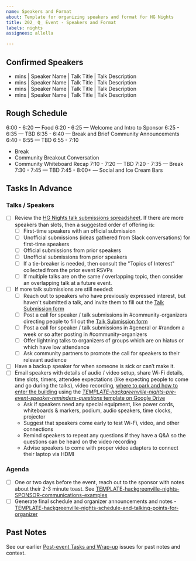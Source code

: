 ```yaml
---
name: Speakers and Format
about: Template for organizing speakers and format for HG Nights
title: 202_ Q_ Event - Speakers and Format
labels: nights
assignees: allella

---
```


## Confirmed Speakers

- mins  | Speaker Name | Talk Title | Talk Description
- mins  | Speaker Name | Talk Title | Talk Description
- mins  | Speaker Name | Talk Title | Talk Description
- mins  | Speaker Name | Talk Title | Talk Description

## Rough Schedule

6:00 - 6:20 — Food
6:20 - 6:25 — Welcome and Intro to Sponsor
6:25 - 6:35 — TBD
6:35 - 6:40 — Break and Brief Community Announcements
6:40 - 6:55 — TBD
6:55 - 7:10
- Break
- Community Breakout Conversation
- Community Whiteboard Recap
7:10 - 7:20 — TBD
7:20 - 7:35 — Break
7:30 - 7:45 — TBD
7:45 - 8:00+ — Social and Ice Cream Bars

## Tasks In Advance

### Talks / Speakers
- [ ] Review the [HG Nights talk submissions spreadsheet](https://docs.google.com/spreadsheets/d/1jOvH-iBS9c84flUriNKxrvy25KTS8FnhHuto4PkaXt4/edit?gid=359534720#gid=359534720).  If there are more speakers than slots, then a suggested order of offering is:
  - [ ] First-time speakers with an official submission
  - [ ] Unofficial submissions (ideas gathered from Slack conversations) for first-time speakers
  - [ ] Official submissions from prior speakers
  - [ ] Unofficial submissions from prior speakers
  - [ ] If a tie-breaker is needed, then consult the "Topics of Interest" collected from the prior event RSVPs
  - [ ] If multiple talks are on the same / overlapping topic, then consider an overlapping talk at a future event.
- [ ] If more talk submissions are still needed:
  - [ ] Reach out to speakers who have previously expressed interest, but haven't submitted a talk, and invite them to fill out the [Talk Submission form](https://forms.gle/gudqeQwpjQmR7QLV6)
  - [ ] Post a call for speaker / talk submissions in #community-organizers directing people to fill out the [Talk Submission form](https://forms.gle/gudqeQwpjQmR7QLV6)
  - [ ] Post a call for speaker / talk submissions in #general or #random a week or so after posting in #community-organizers
  - [ ] Offer lightning talks to organizers of groups which are on hiatus or which have low attendance
  - [ ] Ask community partners to promote the call for speakers to their relevant audience
- [ ] Have a backup speaker for when someone is sick or can’t make it.
- [ ] Email speakers with details of audio / video setup, share Wi-Fi details, time slots, timers, attendee expectations (like expecting people to come and go during the talks), video recording, [where to park and how to enter the building](https://joinopenworks.com/guest-access) using the [_TEMPLATE-hackgreenville-nights-pre-event-speaker-reminders-questions_ template on Google Drive](https://drive.google.com/drive/folders/17wq1n9VCUMTiyZSKHL61mW6Xte5DKWjb)
  - Ask if speakers need any special equipment, like power cords, whiteboards & markers, podium, audio speakers, time clocks, projector
  - Suggest that speakers come early to test Wi-Fi, video, and other connections
  - Remind speakers to repeat any questions if they have a Q&A so the questions can be heard on the video recording
  - Advise speakers to come with proper video adapters to connect their laptop via HDMI


### Agenda
- [ ] One or two days before the event, reach out to the sponsor with notes about their 2-3 minute toast. See [TEMPLATE-hackgreenville-nights-SPONSOR-communications-examples](https://docs.google.com/document/d/1WKbh_MVxDDwmUQ4HLQNd6CKACxq34Icwhnyp0mgEyUE/)
- [ ] Generate final schedule and organizer announcements and notes - [TEMPLATE-hackgreenville-nights-schedule-and-talking-points-for-organizer](https://docs.google.com/document/d/1m8uEepEqRVLBF-wuD_tkLjXNyFA4WHK_5apciJEXfwM/edit?tab=t.0)

## Past Notes
See our earlier [Post-event Tasks and Wrap-up](https://github.com/hackgvl/nights/issues?q=speakers%3Atitle+is%3Aissue) issues for past notes and context.
